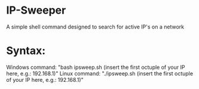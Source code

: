 # IP-Sweeper
A simple shell command designed to search for active IP's on a network

# Syntax:
Windows command: "bash ipsweep.sh (insert the first octuple of your IP here, e.g.: 192.168.1)" 
Linux command: "./ipsweep.sh (insert the first octuple of your IP here, e.g.: 192.168.1)"
